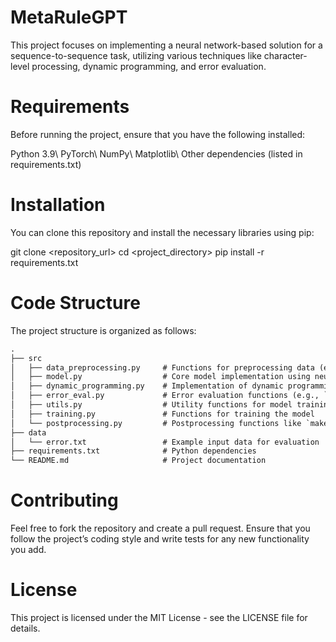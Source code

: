 # MetaRuleGPT
This project focuses on implementing a neural network-based solution for a sequence-to-sequence task, utilizing various techniques like character-level processing, dynamic programming, and error evaluation.


# Requirements
Before running the project, ensure that you have the following installed:

Python 3.9\\
PyTorch\\
NumPy\\
Matplotlib\\
Other dependencies (listed in requirements.txt)

# Installation
You can clone this repository and install the necessary libraries using pip:

git clone <repository_url>
cd <project_directory>
pip install -r requirements.txt

# Code Structure
The project structure is organized as follows:

```latex
.
├── src
│   ├── data_preprocessing.py     # Functions for preprocessing data (e.g., `char_num_map`, `deal_base`)
│   ├── model.py                  # Core model implementation using neural networks
│   ├── dynamic_programming.py    # Implementation of dynamic programming for sequence decisions
│   ├── error_eval.py             # Error evaluation functions (e.g., `eval_error`)
│   ├── utils.py                  # Utility functions for model training and decoding
│   ├── training.py               # Functions for training the model
│   └── postprocessing.py         # Postprocessing functions like `make_progress`
├── data
│   └── error.txt                 # Example input data for evaluation
├── requirements.txt              # Python dependencies
└── README.md                     # Project documentation
```

# Contributing
Feel free to fork the repository and create a pull request. Ensure that you follow the project’s coding style and write tests for any new functionality you add.

# License
This project is licensed under the MIT License - see the LICENSE file for details.
